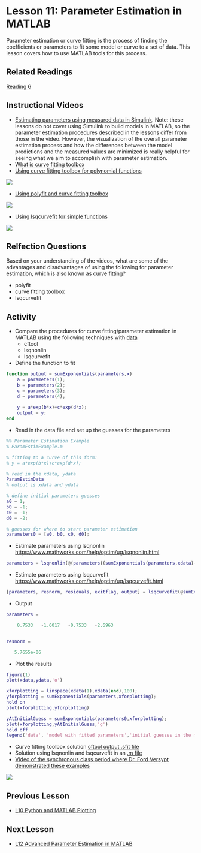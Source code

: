 # **Lesson 11: Parameter Estimation in MATLAB**
Parameter estimation or curve fitting is the process of finding the coefficients or parameters to fit some model or curve to a set of data.
This lesson covers how to use MATLAB tools for this process.

## **Related Readings**
[Reading 6](https://github.com/ashleefv/ApplNumComp/blob/master/RecommendedReading.md#reading-6)

## **Instructional Videos**
* [Estimating parameters using measured data in Simulink](https://www.mathworks.com/videos/estimating-parameters-of-a-dc-motor-68856.html). Note: these lessons do not cover using Simulink to build models in MATLAB, so the parameter estimation procedures described in the lessons differ from those in the video. However, the visualization of the overall parameter estimation process and how the differences between the model predictions and the measured values are minimized is really helpful for seeing what we aim to accomplish with parameter estimation. 
* [What is curve fitting toolbox](https://www.mathworks.com/videos/curve-fitting-toolbox-overview-61198.html)
* [Using curve fitting toolbox for polynomial functions](https://www.youtube.com/watch?v=dc7YdW_3wGs&feature=emb_title&ab_channel=AnselmGriffin)

[![](http://img.youtube.com/vi/dc7YdW_3wGs/0.jpg)](http://www.youtube.com/watch?v=dc7YdW_3wGs "")

* [Using polyfit and curve fitting toolbox](https://www.youtube.com/watch?v=NsT5BAofRN0&feature=emb_title&ab_channel=LearnChemE)

[![](http://img.youtube.com/vi/NsT5BAofRN0/0.jpg)](http://www.youtube.com/watch?v=NsT5BAofRN0 "")

* [Using lsqcurvefit for simple functions](https://www.youtube.com/watch?v=kXAtvLHJAus&feature=emb_title&ab_channel=FreeSource)

[![](http://img.youtube.com/vi/kXAtvLHJAus/0.jpg)](http://www.youtube.com/watch?v=kXAtvLHJAus "")

## **Relfection Questions**
Based on your understanding of the videos, what are some of the advantages and disadvantages of using the following for parameter estimation, which is also known as curve fitting?
* polyfit
* curve fitting toolbox
* lsqcurvefit

## **Activity**
* Compare the procedures for curve fitting/parameter estimation in MATLAB using the following techniques with [data](https://bitbucket.org/ashleefv/checlassfa20/src/master/In%20Class%20Problem%20Activities/MATLAB/ParamEstimData.m)
   * cftool
   * lsqnonlin
   * lsqcurvefit
* Define the function to fit
```MATLAB
function output = sumExponentials(parameters,x)
    a = parameters(1);
    b = parameters(2);
    c = parameters(3);
    d = parameters(4);
    
    y = a*exp(b*x)+c*exp(d*x);
    output = y;
end
```
* Read in the data file and set up the guesses for the parameters
```MATLAB
%% Parameter Estimation Example
% ParamEstimExample.m

% fitting to a curve of this form:
% y = a*exp(b*x)+c*exp(d*x);

% read in the xdata, ydata
ParamEstimData
% output is xdata and ydata 

% define initial parameters guesses
a0 = 1;
b0 = -1;
c0 = -1;
d0 = -2;

% guesses for where to start parameter estimation
parameters0 = [a0, b0, c0, d0];
```
* Estimate parameters using lsqnonlin https://www.mathworks.com/help/optim/ug/lsqnonlin.html
```MATLAB
parameters = lsqnonlin(@(parameters)(sumExponentials(parameters,xdata)-ydata),parameters0); % in MATLAB documentation x is the parameters, not the xaxis or xdata
```
* Estimate parameters using lsqcurvefit https://www.mathworks.com/help/optim/ug/lsqcurvefit.html
```MATLAB
[parameters, resnorm, residuals, exitflag, output] = lsqcurvefit(@sumExponentials, parameters0,xdata,ydata); % in MATLAB documentation x is the parameters, not the xaxis or xdata
```
* Output
```MATLAB
parameters =

    0.7533   -1.6017   -0.7533   -2.6963


resnorm =

   5.7655e-06
```
* Plot the results
```MATLAB
figure(1)
plot(xdata,ydata,'o')

xforplotting = linspace(xdata(1),xdata(end),100);
yforplotting = sumExponentials(parameters,xforplotting);
hold on
plot(xforplotting,yforplotting)

yAtInitialGuess = sumExponentials(parameters0,xforplotting);
plot(xforplotting,yAtInitialGuess,'g')
hold off
legend('data', 'model with fitted parameters','initial guesses in the model')
```
* Curve fitting toolbox solution [cftool output .sfit file](https://bitbucket.org/ashleefv/checlassfa20/src/master/In%20Class%20Problem%20Solutions/MATLAB/CurveFit1Example.sfit)
* Solution using lsqnonlin and lsqcurvefit in an [.m file](/CHEclassFa20/In%20Class%20Problem%20Solutions/MATLAB/ParamEstimExample.m)
* [Video of the synchronous class period where Dr. Ford Versypt demonstrated these examples](https://youtu.be/GUa801h1WaI)

[![](http://img.youtube.com/vi/GUa801h1WaI/0.jpg)](https://youtu.be/GUa801h1WaI "")

## **Previous Lesson**
 * [L10 Python and MATLAB Plotting](/L10%20Python%20and%20MATLAB%20Plotting.md)

## **Next Lesson**
 * [L12 Advanced Parameter Estimation in MATLAB](/L12%20Advanced%20Parameter%20Estimation%20in%20MATLAB.md)
